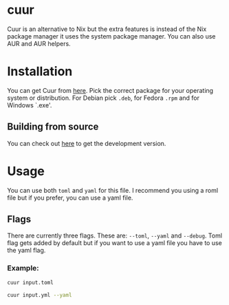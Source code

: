 # cuur
Cuur is an alternative to Nix but the extra features is instead of the Nix package manager it uses the system package manager. You can also use AUR and AUR helpers.

# Installation
You can get Cuur from [here](https://github.com/byTheInK/cuur/releases). Pick the correct package for your operating system or distribution. For Debian pick `.deb`, for Fedora `.rpm` and for Windows `.exe'.

## Building from source
You can check out [here](./media/markdown/build.md) to get the development version.

# Usage
You can use both `toml` and `yaml` for this file. I recommend you using a roml file but if you prefer, you can use a yaml file.

## Flags
There are currently three flags. These are: `--toml`, `--yaml` and `--debug`. Toml flag gets added by default but if you want to use a yaml file you have to use the yaml flag.

### Example:
```bash
cuur input.toml
```

```bash
cuur input.yml --yaml
```